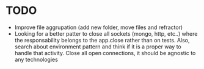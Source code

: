 # TODO

- Improve file aggrupation (add new folder, move files and refractor)
- Looking for a better patter to close all sockets (mongo, http, etc..) where the responsability belongs to the app.close rather than on tests. Also, search about environment pattern and think if it is a proper way to handle that activity. Close all open connections, it should be agnostic to any technologies